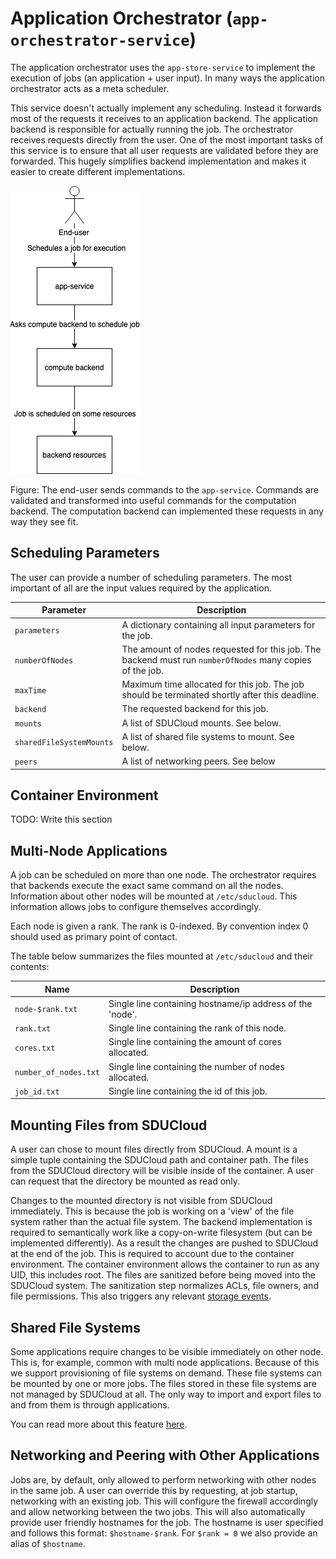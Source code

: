 # Application Orchestrator (`app-orchestrator-service`)

The application orchestrator uses the `app-store-service` to implement the
execution of jobs (an application + user input). In many ways the application
orchestrator acts as a meta scheduler.

This service doesn't actually implement any scheduling. Instead it forwards
most of the requests it receives to an application backend. The application
backend is responsible for actually running the job. The orchestrator
receives requests directly from the user. One of the most important tasks of
this service is to ensure that all user requests are validated before they
are forwarded. This hugely simplifies backend implementation and makes it easier
to create different implementations.

![Scheduling applications](./wiki/schedule.png)

Figure: The end-user sends commands to the `app-service`. Commands are
validated and transformed into useful commands for the computation backend.
The computation backend can implemented these requests in any way they see
fit.

## Scheduling Parameters

The user can provide a number of scheduling parameters. The most important of
all are the input values required by the application.

| Parameter                | Description                                                                                              |
|--------------------------|----------------------------------------------------------------------------------------------------------|
| `parameters`             | A dictionary containing all input parameters for the job.                                                |
| `numberOfNodes`          | The amount of nodes requested for this job. The backend must run `numberOfNodes` many copies of the job. |
| `maxTime`                | Maximum time allocated for this job. The job should be terminated shortly after this deadline.           |
| `backend`                | The requested backend for this job.                                                                      |
| `mounts`                 | A list of SDUCloud mounts. See below.                                                                    |
| `sharedFileSystemMounts` | A list of shared file systems to mount. See below.                                                       |
| `peers`                  | A list of networking peers. See below                                                                    |

## Container Environment

TODO: Write this section

## Multi-Node Applications

A job can be scheduled on more than one node. The orchestrator requires that
backends execute the exact same command on all the nodes. Information about
other nodes will be mounted at `/etc/sducloud`. This information allows jobs
to configure themselves accordingly.

Each node is given a rank. The rank is 0-indexed. By convention index 0
should used as primary point of contact.

The table below summarizes the files mounted at `/etc/sducloud` and their
contents:

| Name                  | Description                                               |
|-----------------------|-----------------------------------------------------------|
| `node-$rank.txt`      | Single line containing hostname/ip address of the 'node'. |
| `rank.txt`            | Single line containing the rank of this node.             |
| `cores.txt`           | Single line containing the amount of cores allocated.     |
| `number_of_nodes.txt` | Single line containing the number of nodes allocated.     |
| `job_id.txt`          | Single line containing the id of this job.                |

## Mounting Files from SDUCloud

A user can chose to mount files directly from SDUCloud. A mount is a simple
tuple containing the SDUCloud path and container path. The files from the
SDUCloud directory will be visible inside of the container. A user can request
that the directory be mounted as read only.

Changes to the mounted directory is not visible from SDUCloud immediately.
This is because the job is working on a 'view' of the file system rather than
the actual file system. The backend implementation is required to
semantically work like a copy-on-write filesystem (but can be implemented
differently). As a result the changes are pushed to SDUCloud at the end of
the job. This is required to account due to the container environment. The
container environment allows the container to run as any UID, this includes
root. The files are sanitized before being moved into the SDUCloud system.
The sanitization step normalizes ACLs, file owners, and file permissions.
This also triggers any relevant [storage events](../../../storage-service).

## Shared File Systems

Some applications require changes to be visible immediately on other node.
This is, for example, common with multi node applications. Because of this we
support provisioning of file systems on demand. These file systems can be
mounted by one or more jobs. The files stored in these file systems are not
managed by SDUCloud at all. The only way to import and export files to and
from them is through applications.

You can read more about this feature [here](../../../app-fs-service).

## Networking and Peering with Other Applications

Jobs are, by default, only allowed to perform networking with other nodes in
the same job. A user can override this by requesting, at job startup,
networking with an existing job. This will configure the firewall accordingly
and allow networking between the two jobs. This will also automatically
provide user friendly hostnames for the job. The hostname is user specified
and follows this format: `$hostname-$rank`. For `$rank = 0` we also provide
an alias of `$hostname`.
